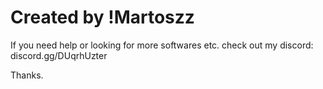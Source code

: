 # Created by !Martoszz
If you need help or looking for more softwares etc. check out my discord: discord.gg/DUqrhUzter

Thanks.
